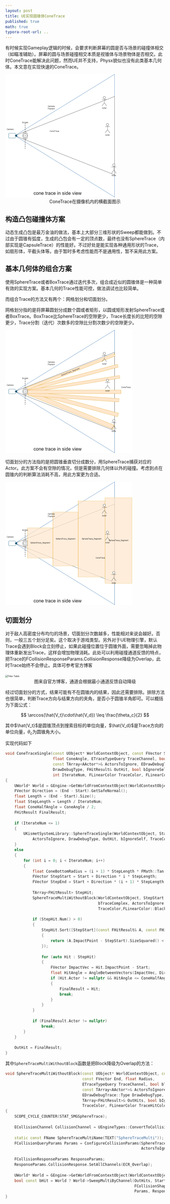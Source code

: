 ```yaml
---
layout: post
title: UE实现圆锥体ConeTrace
published: true
math: true
typora-root-url: ..
---
```


有时候实现Gameplay逻辑的时候，会要求判断屏幕的圆是否与场景的碰撞体相交（如瞄准辅助）。屏幕的圆与场景碰撞相交本质是视锥体与场景物体是否相交。此时ConeTrace能解决此问题，然而UE并不支持，Physx貌似也没有此类基本几何体。本文意在实现快速的ConeTrace。

<img src="/assets/postasset/2023-7-27-UE实现ConeTrace/image-20230802204512708.png" alt="ConeTrace" style="zoom:50%;"/>

<center>ConeTrace在摄像机内的横截面图示</center>



## 构造凸包碰撞体方案

动态生成凸包是最万金油的做法，基本上大部分三维形状的Sweep都能做到。不过由于圆锥有弧度，生成的凸包会有一定的顶点数，最终也没有SphereTrace（内部实现是CapsuleTrace）的性能好。不过好处是能实现各种通用形状的Trace，如扇形体，平截头体等。由于暂时多考虑性能而不是通用性，暂不采用此方案。



## 基本几何体的组合方案

使用SphereTrace或者BoxTrace通过迭代多次，组合成近似的圆锥体是一种简单有效的实现方案。基本几何的Trace性能可控，做法调试也比较简单。

而组合Trace的方法又有两个：网格划分和切面划分。

网格划分指的是将屏幕圆划分成数个圆或者矩形，以圆或矩形发射SphereTrace或者BoxTrace。BoxTrace比SphereTrace的空隙更少，Trace长度长的比短的空隙更少，Trace分割（迭代）次数多的空隙比分割次数少的空隙更少。

<img src="/assets/postasset/2023-7-27-UE实现ConeTrace/image-20230803162823639.png" alt="image-20230803162823639" style="zoom:50%;" />



切面划分的方法指的是把圆锥垂直切分成数分，用SphereTrace捕获对应的Actor。此方案不会有空隙的情况，但是需要排除几何体以外的碰撞。考虑到点在圆锥内的判断算法消耗不高，用此方案更为合适。

<img src="/assets/postasset/2023-7-27-UE实现ConeTrace/image-20230803162745861.png" alt="image-20230803162745861" style="zoom:50%;" />



## 切面划分

对于敌人高密度分布均匀的场景，切面划分次数越多，性能相对来说会越好。否则，一般三五个划分足矣。这个取决于游戏类型。另外对于UE物理引擎，默认Trace会遇到Block会立刻停止，如果此碰撞位置位于圆锥外面，需要忽略掉此物理体重新发出Trace，这样会增加物理消耗。此处可以利用碰撞通道反馈的特点，把Trace的FCollisionResponseParams.CollisionResponse降级为Overlap，此时Trace始终不会停止。具体可参考官方博客

[Collision Filtering]: https://www.unrealengine.com/en-US/blog/collision-filtering

<img src="https://cdn2.unrealengine.com/blog/FilterTable-900x490-756106034.jpg" alt="Filter Table" style="zoom: 50%;" />

<center>图来自官方博客，通道会根据最小通道反馈自动降级</center>



经过切面划分的方式，结果可能有不在圆锥内的结果，因此还需要排除。排除方法也很简单，判断Trace方向与结果方向的夹角，是否小于圆锥半角即可。可以概括为下面公式：

$$
\arccos(\hat{V_t}\cdot\hat{V_d}) \leq \frac{\theta_c}{2}
$$



其中$\hat{V_t}$是圆锥顶点到搜索目标的单位向量，$\hat{V_d}$是Trace方向的单位向量，$\theta_c$为圆锥角大小。

实现代码如下

```c++
void ConeTraceSingle(const UObject* WorldContextObject, const FVector Start, const FVector End, 
                     float ConeAngle, ETraceTypeQuery TraceChannel, bool bTraceComplex,
                     const TArray<AActor*>& ActorsToIgnore, EDrawDebugTrace::Type 		
                     DrawDebugType, FHitResult& OutHit, bool bIgnoreSelf,
                     int IterateNum, FLinearColor TraceColor, FLinearColor TraceHitColor, float DrawTime)
{
	UWorld* World = GEngine->GetWorldFromContextObject(WorldContextObject, EGetWorldErrorMode::LogAndReturnNull);
	FVector Direction = (End - Start).GetSafeNormal();
	float Length = (End - Start).Size();
	float StepLength = Length / IterateNum;
	float ConeHalfAngle = ConeAngle / 2;
	FHitResult FinalResult;

	if (IterateNum <= 1)
	{
		UKismetSystemLibrary::SphereTraceSingle(WorldContextObject, Start, End, 0, TraceChannel, bTraceComplex,
			ActorsToIgnore, DrawDebugType, OutHit, bIgnoreSelf, TraceColor, TraceHitColor, DrawTime);
	}
	else
	{
		for (int i = 0; i < IterateNum; i++)
		{
			float ConeBottomRadius = (i + 1) * StepLength * FMath::Tan(FMath::DegreesToRadians(ConeHalfAngle));
			FVector StepStart = Start + Direction * i * StepLength;
			FVector StepEnd = Start + Direction * (i + 1) * StepLength;

			TArray<FHitResult> StepHit;
			SphereTraceMultiWithoutBlock(WorldContextObject, StepStart, StepEnd, ConeBottomRadius, TraceChannel, 
                                         bTraceComplex, ActorsToIgnore, DrawDebugType, StepHit, bIgnoreSelf,
                                         TraceColor,FLinearColor::Black, DrawTime);

			if (StepHit.Num() > 0)
			{
				StepHit.Sort([StepStart](const FHitResult& A, const FHitResult& B)
				{
					return (A.ImpactPoint - StepStart).SizeSquared() < (B.ImpactPoint - StepStart).SizeSquared(); 
				});

				for (auto Hit : StepHit)
				{
					FVector ImpactVec = Hit.ImpactPoint - Start;
					float HitAngle = AngleBetweenVectors(ImpactVec, Direction);
					if (Hit.Actor != nullptr && HitAngle <= ConeHalfAngle)
					{
						FinalResult = Hit;
						break;
					}
				}
			}

			if (FinalResult.Actor != nullptr)
				break;
		}
	}

	OutHit = FinalResult;
}
```



其中`SphereTraceMultiWithoutBlock`函数是把Block降级为Overlap的方法：

```c++
void SphereTraceMultiWithoutBlock(const UObject* WorldContextObject, const FVector Start, 
                                  const FVector End, float Radius,
                                  ETraceTypeQuery TraceChannel, bool bTraceComplex, 
                                  const TArray<AActor*>& ActorsToIgnore,
                                  EDrawDebugTrace::Type DrawDebugType, 
                                  TArray<FHitResult>& OutHits, bool bIgnoreSelf, FLinearColor
                                  TraceColor, FLinearColor TraceHitColor, float DrawTime)
{
	SCOPE_CYCLE_COUNTER(STAT_SMGSphereTrace);
	
	ECollisionChannel CollisionChannel = UEngineTypes::ConvertToCollisionChannel(TraceChannel);

	static const FName SphereTraceMultiName(TEXT("SphereTraceMulti"));
	FCollisionQueryParams Params = ConfigureCollisionParams(SphereTraceMultiName, bTraceComplex, 
                                                            ActorsToIgnore, bIgnoreSelf, WorldContextObject);
    
    FCollisionResponseParams ResponseParams;
	ResponseParams.CollisionResponse.SetAllChannels(ECR_Overlap);
	
	UWorld* World = GEngine->GetWorldFromContextObject(WorldContextObject, EGetWorldErrorMode::LogAndReturnNull);
	bool const bHit = World ? World->SweepMultiByChannel(OutHits, Start, End, FQuat::Identity, CollisionChannel,
                                                         FCollisionShape::MakeSphere(Radius), 
                                                         Params, ResponseParams) : false;
}
```
